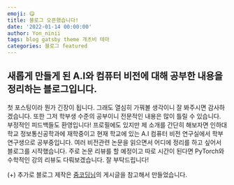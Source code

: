 ```yaml
---
emoji: 😋
title: 블로그 오픈했습니다!
date: '2022-01-14 00:00:00'
author: Yon_ninii
tags: blog gatsby theme 개츠비 테마
categories: 블로그 featured
---
```


## 새롭게 만들게 된 A.I와 컴퓨터 비전에 대해 공부한 내용을 정리하는 블로그입니다.

첫 포스팅이라 뭔가 긴장이 됩니다. 그래도 열심히 가꿔볼 생각이니 잘 봐주시면 감사하겠습니다.
또한 그저 학부생 수준의 공부이니 전문적인 내용은 많이 틀릴 수 있습니다. 부정적인 피드백들도 환영입니다!
프로필에도 있지만 제 소개를 간단히 해보자면 인하대학교 정보통신공학과에 재학중이고 현재 학교에 있는 A.I 컴퓨터 비전 연구실에서 학부 연구생으로 공부중입니다. 여러 비전관련 논문을 읽으면서 어디에 정리를 하고 싶어서 블로그를 시작했습니다.
주로 논문 리뷰를 할 예정이고 따로 시간이 된다면 PyTorch와 수학적인 강의 리뷰도 다뤄보겠습니다. 잘 부탁드립니다!

(+) 추가로 블로그 제작은 [줌코딩님](https://www.zoomkoding.com/gatsby-github-blog/)의 게시글을 참고해서 만들었습니다.
